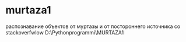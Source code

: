 # murtaza1
распознавание объектов от муртазы и от постороннего источника со stackoverfwlow
D:\Pythonprogrammi\MURTAZA1
